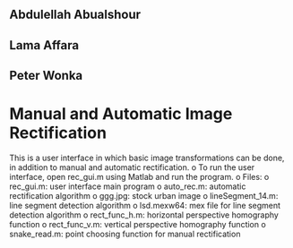 ## Abdulellah Abualshour

## Lama Affara

## Peter Wonka

# Manual and Automatic Image Rectification
This is a user interface in which basic image transformations can be done, in addition to manual and automatic rectification.
o To run the user interface, open rec_gui.m using Matlab and run the program.
  o Files:
    o rec_gui.m: user interface main program
    o auto_rec.m: automatic rectification algorithm
    o ggg.jpg: stock urban image
    o lineSegment_14.m: line segment detection algorithm
    o lsd.mexw64: mex file for line segment detection algorithm
    o rect_func_h.m: horizontal perspective homography function
    o rect_func_v.m: vertical perspective homography function
    o snake_read.m: point choosing function for manual rectification
